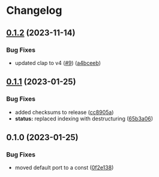 # Changelog

## [0.1.2](https://github.com/coachtinho/led/compare/v0.1.1...v0.1.2) (2023-11-14)


### Bug Fixes

* updated clap to v4 ([#9](https://github.com/coachtinho/led/issues/9)) ([a4bceeb](https://github.com/coachtinho/led/commit/a4bceeb47c6de715e85f23b2aebf21b65eee7cba))

## [0.1.1](https://github.com/coachtinho/led/compare/v0.1.0...v0.1.1) (2023-01-25)


### Bug Fixes

* added checksums to release ([cc8905a](https://github.com/coachtinho/led/commit/cc8905a690150cea8542fb3102a59eb37a669c05))
* **status:** replaced indexing with destructuring ([65b3a06](https://github.com/coachtinho/led/commit/65b3a06209dcad6e265e8c1cf8dcf70e54a97d09))

## 0.1.0 (2023-01-25)


### Bug Fixes

* moved default port to a const ([0f2e138](https://github.com/coachtinho/led/commit/0f2e1389458ebb32c9bc1f3edfdf49e20aa680a0))
